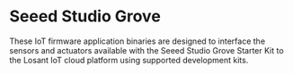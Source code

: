 # Seeed Studio Grove

These IoT firmware application binaries are designed to interface the sensors and actuators available with the Seeed Studio Grove Starter Kit to the Losant IoT cloud platform using supported development kits.
